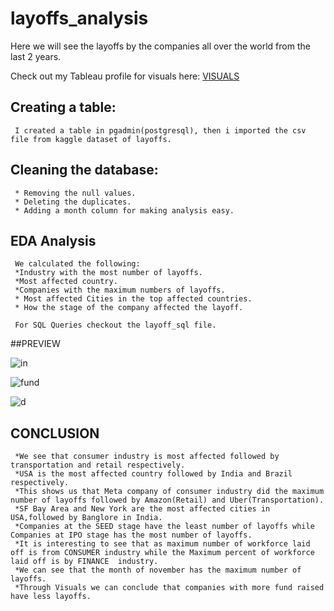 # layoffs_analysis
  Here we will see the layoffs by the companies all over the world from the last 2 years.
  
  Check out my Tableau profile for visuals here: 
   [VISUALS](https://public.tableau.com/app/profile/shubham.saini1159/viz/layoffvisuals/Dashboard1) 
  
  ## Creating a table:
     I created a table in pgadmin(postgresql), then i imported the csv file from kaggle dataset of layoffs.
     
  ## Cleaning the database:
     * Removing the null values.
     * Deleting the duplicates.
     * Adding a month column for making analysis easy.
     
  ## EDA Analysis
     We calculated the following:
     *Industry with the most number of layoffs.
     *Most affected country.
     *Companies with the maximum numbers of layoffs.
     * Most affected Cities in the top affected countries.
     * How the stage of the company affected the layoff.
     
     For SQL Queries checkout the layoff_sql file.
   
   ##PREVIEW
   
   ![in](https://user-images.githubusercontent.com/117715150/204275173-1b6842da-9db2-4eea-9ae2-aa3aead91040.png)
   
   ![fund](https://user-images.githubusercontent.com/117715150/204275507-b49faf0f-c898-46c8-9b03-21a9e2579e20.png)
   
   ![d](https://user-images.githubusercontent.com/117715150/204275541-c86bdd09-232d-41b2-818a-0ce27567c188.png)
     
 
  ## CONCLUSION
     *We see that consumer industry is most affected followed by transportation and retail respectively.
     *USA is the most affected country followed by India and Brazil respectively.
     *This shows us that Meta company of consumer industry did the maximum number of layoffs followed by Amazon(Retail) and Uber(Transportation).
     *SF Bay Area and New York are the most affected cities in USA,followed by Banglore in India.
     *Companies at the SEED stage have the least number of layoffs while Companies at IPO stage has the most number of layoffs.
     *It is interesting to see that as maximum number of workforce laid off is from CONSUMER industry while the Maximum percent of workforce laid off is by FINANCE  industry.
     *We can see that the month of november has the maximum number of layoffs.
     *Through Visuals we can conclude that companies with more fund raised have less layoffs. 
     
  
